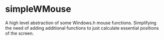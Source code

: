 # simpleWMouse

A high level abstraction of some Windows.h mouse functions.
Simplifying the need of adding additional functions to just calculate essential positions of the screen.

